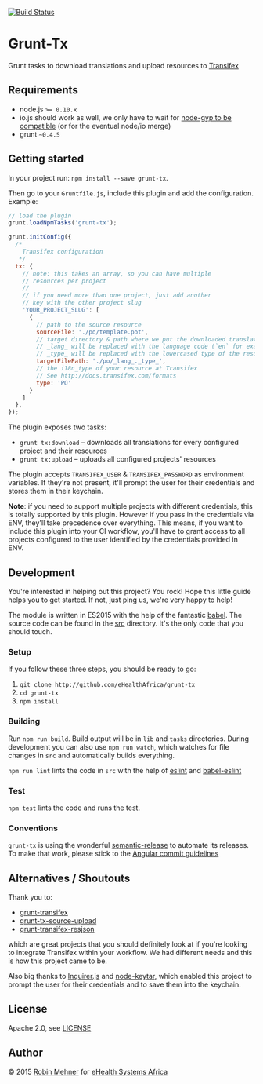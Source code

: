 [![Build Status](https://travis-ci.org/eHealthAfrica/grunt-tx.svg?branch=master)](https://travis-ci.org/eHealthAfrica/grunt-tx)

# Grunt-Tx

Grunt tasks to download translations and upload resources to [Transifex](https://www.transifex.com)

## Requirements

* node.js `>= 0.10.x`
* io.js should work as well, we only have to wait for [node-gyp to be compatible](https://github.com/nodejs/io.js/issues/433) (or for the eventual node/io merge)
* grunt `~0.4.5`

## Getting started

In your project run: `npm install --save grunt-tx`.

Then go to your `Gruntfile.js`, include this plugin and add the configuration. Example:

```javascript
// load the plugin
grunt.loadNpmTasks('grunt-tx');

grunt.initConfig({
  /*
    Transifex configuration
   */
  tx: {
    // note: this takes an array, so you can have multiple
    // resources per project
    //
    // if you need more than one project, just add another
    // key with the other project slug
    'YOUR_PROJECT_SLUG': [
      {
        // path to the source resource
        sourceFile: './po/template.pot',
        // target directory & path where we put the downloaded translations to
        // _lang_ will be replaced with the language code (`en` for example)
        // _type_ will be replaced with the lowercased type of the resource (`po` for example)
        targetFilePath: './po/_lang_._type_',
        // the i18n_type of your resource at Transifex
        // See http://docs.transifex.com/formats
        type: 'PO'
      }
    ]
  },
});
```

The plugin exposes two tasks:

- `grunt tx:download` – downloads all translations for every configured project and their resources
- `grunt tx:upload` – uploads all configured projects' resources

The plugin accepts `TRANSIFEX_USER` & `TRANSIFEX_PASSWORD` as environment variables. If they're not present, it'll prompt the user for their credentials and stores them in their keychain.

**Note**: if you need to support multiple projects with different credentials, this is totally supported by this plugin. However if you pass in the credentials via ENV, they'll take precedence over everything. This means, if you want to include this plugin into your CI workflow, you'll have to grant access to all projects configured to the user identified by the credentials provided in ENV.

## Development

You're interested in helping out this project? You rock! Hope this little guide helps you to get started. If not, just ping us, we're very happy to help!

The module is written in ES2015 with the help of the fantastic [babel](https://babeljs.io). The source code can be found in the [src](src/) directory. It's the only code that you should touch.

### Setup

If you follow these three steps, you should be ready to go:

1. `git clone http://github.com/eHealthAfrica/grunt-tx`
2. `cd grunt-tx`
3. `npm install`

### Building

Run `npm run build`. Build output will be in `lib` and `tasks` directories. During development you can also use `npm run watch`, which watches for file changes in `src` and automatically builds everything.

`npm run lint` lints the code in `src` with the help of [eslint](http://eslint.org) and [babel-eslint](https://github.com/babel/babel-eslint)

### Test

`npm test` lints the code and runs the test.

### Conventions

`grunt-tx` is using the wonderful [semantic-release](https://github.com/boennemann/semantic-release) to automate its releases. To make that work, please stick to the [Angular commit guidelines](https://docs.google.com/document/d/1QrDFcIiPjSLDn3EL15IJygNPiHORgU1_OOAqWjiDU5Y)

## Alternatives / Shoutouts

Thank you to:

- [grunt-transifex](https://github.com/erasys/grunt-transifex)
- [grunt-tx-source-upload](https://github.com/CoursePark/grunt-tx-source-upload)
- [grunt-transifex-resjson](https://github.com/futurice/grunt-transifex-resjson)

which are great projects that you should definitely look at if you're looking to integrate Transifex within your workflow. We had different needs and this is how this project came to be.

Also big thanks to [Inquirer.js](https://github.com/SBoudrias/Inquirer.js) and [node-keytar](https://github.com/atom/node-keytar), which enabled this project to prompt the user for their credentials and to save them into the keychain.

## License

Apache 2.0, see [LICENSE](/LICENSE)

## Author

© 2015 [Robin Mehner](http://coding-robin.de) for [eHealth Systems Africa](http://ehealthafrica.org)
